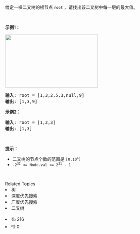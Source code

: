<p>给定一棵二叉树的根节点&nbsp;<code>root</code> ，请找出该二叉树中每一层的最大值。</p>

<p>&nbsp;</p>

<p><strong>示例1：</strong></p>

<p><img alt="" src="https://assets.leetcode.com/uploads/2020/08/21/largest_e1.jpg" style="height: 172px; width: 300px;" /></p>

<pre>
<strong>输入: </strong>root = [1,3,2,5,3,null,9]
<strong>输出: </strong>[1,3,9]
</pre>

<p><strong>示例2：</strong></p>

<pre>
<strong>输入: </strong>root = [1,2,3]
<strong>输出: </strong>[1,3]
</pre>

<p>&nbsp;</p>

<p><strong>提示：</strong></p>

<ul>
	<li>二叉树的节点个数的范围是 <code>[0,10<sup>4</sup>]</code></li>
	<li><meta charset="UTF-8" /><code>-2<sup>31</sup>&nbsp;&lt;= Node.val &lt;= 2<sup>31</sup>&nbsp;- 1</code></li>
</ul>

<p>&nbsp;</p>
<div><div>Related Topics</div><div><li>树</li><li>深度优先搜索</li><li>广度优先搜索</li><li>二叉树</li></div></div><br><div><li>👍 216</li><li>👎 0</li></div>